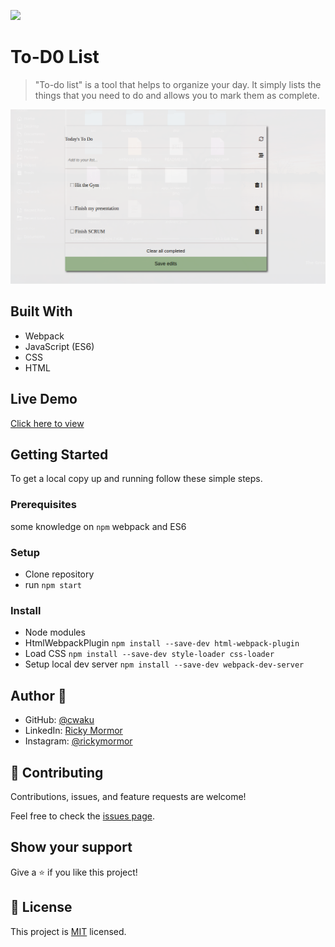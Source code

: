 ![](https://img.shields.io/badge/Microverse-blueviolet)

# To-D0 List

> "To-do list" is a tool that helps to organize your day. It simply lists the things that you need to do and allows you to mark them as complete.

![screenshot](./ToDo.png)


## Built With

- Webpack
- JavaScript (ES6)
- CSS
- HTML

## Live Demo
[Click here to view](https://cwaku.github.io/to-do-list/)

## Getting Started

To get a local copy up and running follow these simple steps.

### Prerequisites

some knowledge on `npm` webpack and ES6

### Setup

- Clone repository
- run `npm start`
### Install

- Node modules
- HtmlWebpackPlugin `npm install --save-dev html-webpack-plugin`
- Load CSS `npm install --save-dev style-loader css-loader`
- Setup local dev server `npm install --save-dev webpack-dev-server`



## Author 👤 

- GitHub: [@cwaku](https://github.com/cwaku)
- LinkedIn: [Ricky Mormor](www.linkedin.com/in/ricky-mormor)
- Instagram: [@rickymormor](https://instagram.com/rickymormor)

## 🤝 Contributing

Contributions, issues, and feature requests are welcome!

Feel free to check the [issues page](https://github.com/cwaku/to-do-list/issues).

## Show your support

Give a ⭐️ if you like this project!
## 📝 License

This project is [MIT](./MIT.md) licensed.
